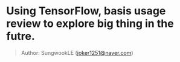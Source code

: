 # Using TensorFlow, basis usage review to explore big thing in the futre.
> Author: SungwookLE (joker1251@naver.com)